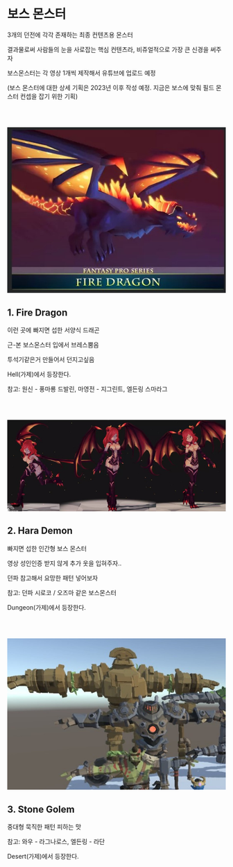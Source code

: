 # 보스 몬스터

3개의 던전에 각각 존재하는 최종 컨텐츠용 몬스터

결과물로써 사람들의 눈을 사로잡는 핵심 컨텐츠라, 비쥬얼적으로 가장 큰 신경을 써주자

보스몬스터는 각 영상 1개씩 제작해서 유튜브에 업로드 예정


(보스 몬스터에 대한 상세 기획은 2023년 이후 작성 예정. 지금은 보스에 맞춰 필드 몬스터 컨셉을 잡기 위한 기획)

<br><br>


![FireDragon](./Images/FireDragon.jpg)

## 1. Fire Dragon

이런 곳에 빠지면 섭한 서양식 드래곤

근-본 보스몬스터 입에서 브레스뿜음

투석기같은거 만들어서 던지고싶음

Hell(가제)에서 등장한다.

참고: 원신 - 풍마룡 드발린, 마영전 - 지그린트, 엘든링 스마라그

<br><br>

![HaraDemon](./Images/HaraDemon.jpg)

## 2. Hara Demon

빠지면 섭한 인간형 보스 몬스터

영상 성인인증 받지 않게 추가 옷을 입혀주자..

던파 참고해서 요망한 패턴 넣어보자

참고: 던파 시로코 / 오즈마 같은 보스몬스터

Dungeon(가제)에서 등장한다.

<br><br>


![StoneGolem](./Images/StoneGolem.jpg)

## 3. Stone Golem

중대형 묵직한 패턴 피하는 맛

참고: 와우 - 라그나로스, 엘든링 - 라단

Desert(가제)에서 등장한다.

<br><br>